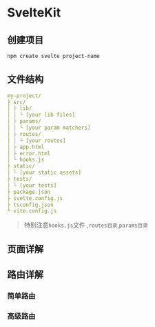 # SvelteKit

## 创建项目

``` bash
npm create svelte project-name
```

## 文件结构

``` yaml
my-project/
├ src/
│ ├ lib/
│ │ └ [your lib files]  
│ ├ params/
│ │ └ [your param matchers]
│ ├ routes/
│ │ └ [your routes] 
│ ├ app.html
│ ├ error.html
│ └ hooks.js
├ static/
│ └ [your static assets]
├ tests/
│ └ [your tests]
├ package.json
├ svelte.config.js
├ tsconfig.json
└ vite.config.js
```

>特别注意`hooks.js`文件 ,`routes目录`,`params目录`

## 页面详解



## 路由详解

### 简单路由

### 高级路由

